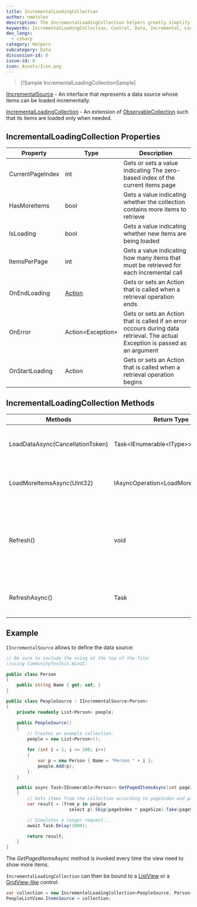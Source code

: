 ```yaml
---
title: IncrementalLoadingCollection
author: nmetulev
description: The IncrementalLoadingCollection helpers greatly simplify the definition and usage of collections whose items can be loaded incrementally only when needed by the view (such as a ScrollViewer).
keywords: IncrementalLoadingCollection, Control, Data, Incremental, Loading
dev_langs:
  - csharp
category: Helpers
subcategory: Data
discussion-id: 0
issue-id: 0
icon: Assets/Icon.png
---
```


> [!Sample IncrementalLoadingCollectionSample]

[IIncrementalSource](/dotnet/api/microsoft.toolkit.collections.iincrementalsource-1) - An interface that represents a data source whose items can be loaded incrementally.

[IncrementalLoadingCollection](/dotnet/api/microsoft.toolkit.uwp.incrementalloadingcollection-2) - An extension of [ObservableCollection](/dotnet/api/system.collections.objectmodel.observablecollection-1) such that its items are loaded only when needed.

## IncrementalLoadingCollection Properties

| Property | Type | Description |
| -- | -- | -- |
| CurrentPageIndex | int | Gets or sets a value indicating The zero-based index of the current items page |
| HasMoreItems | bool | Gets a value indicating whether the collection contains more items to retrieve |
| IsLoading | bool | Gets a value indicating whether new items are being loaded |
| ItemsPerPage | int | Gets a value indicating how many items that must be retrieved for each incremental call |
| OnEndLoading | [Action](/dotnet/api/system.action) | Gets or sets an Action that is called when a retrieval operation ends |
| OnError | Action\<Exception> | Gets or sets an Action that is called if an error occours during data retrieval. The actual Exception is passed as an argument |
| OnStartLoading | Action | Gets or sets an Action that is called when a retrieval operation begins |

## IncrementalLoadingCollection Methods

| Methods | Return Type | Description |
| -- | -- | -- |
| LoadDataAsync(CancellationToken) | Task<IEnumerable\<IType>> | Actually performs the incremental loading |
| LoadMoreItemsAsync(UInt32) | IAsyncOperation\<LoadMoreItemsResult> | Initializes incremental loading from the view                             |
| Refresh() | void | Clears the collection and resets the page index which triggers an automatic reload of the first page |
| RefreshAsync() | Task | Clears the collection and reloads data from the source |

## Example

`IIncrementalSource` allows to define the data source:

```csharp
// Be sure to include the using at the top of the file:
//using CommunityToolkit.WinUI;

public class Person
{
    public string Name { get; set; }
}

public class PeopleSource : IIncrementalSource<Person>
{
    private readonly List<Person> people;

    public PeopleSource()
    {
        // Creates an example collection.
        people = new List<Person>();

        for (int i = 1; i <= 200; i++)
        {
            var p = new Person { Name = "Person " + i };
            people.Add(p);
        }
    }

    public async Task<IEnumerable<Person>> GetPagedItemsAsync(int pageIndex, int pageSize)
    {
        // Gets items from the collection according to pageIndex and pageSize parameters.
        var result = (from p in people
                        select p).Skip(pageIndex * pageSize).Take(pageSize);

        // Simulates a longer request...
        await Task.Delay(1000);

        return result;
    }
}
```

The *GetPagedItemsAsync* method is invoked every time the view need to show more items.

`IncrementalLoadingCollection` can then be bound to a [ListView](/uwp/api/Windows.UI.Xaml.Controls.ListView) or a [GridView-like](/uwp/api/Windows.UI.Xaml.Controls.GridView) control:

```csharp
var collection = new IncrementalLoadingCollection<PeopleSource, Person>();
PeopleListView.ItemsSource = collection;
```
